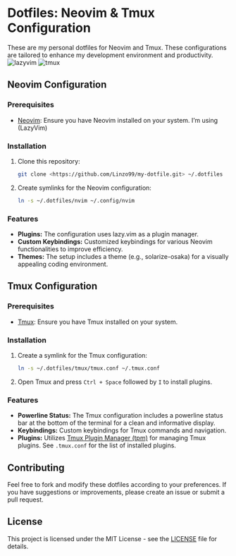 # Dotfiles: Neovim & Tmux Configuration

These are my personal dotfiles for Neovim and Tmux. These configurations are tailored to enhance my development environment and productivity.
![lazyvim](images/img2.png)
![tmux](images/img1.png)

## Neovim Configuration

### Prerequisites

- [Neovim](https://neovim.io/): Ensure you have Neovim installed on your system.
  I’m using (LazyVim)

### Installation

1. Clone this repository:

   ```bash
   git clone <https://github.com/Linzo99/my-dotfile.git> ~/.dotfiles

   ```

1. Create symlinks for the Neovim configuration:

   ```bash
   ln -s ~/.dotfiles/nvim ~/.config/nvim

   ```

### Features

- **Plugins:** The configuration uses lazy.vim as a plugin manager.
- **Custom Keybindings:** Customized keybindings for various Neovim functionalities to improve efficiency.
- **Themes:** The setup includes a theme (e.g., solarize-osaka) for a visually appealing coding environment.

## Tmux Configuration

### Prerequisites

- [Tmux](https://github.com/tmux/tmux): Ensure you have Tmux installed on your system.

### Installation

1. Create a symlink for the Tmux configuration:

   ```bash
   ln -s ~/.dotfiles/tmux/tmux.conf ~/.tmux.conf

   ```

1. Open Tmux and press `Ctrl + Space` followed by `I` to install plugins.

### Features

- **Powerline Status:** The Tmux configuration includes a powerline status bar at the bottom of the terminal for a clean and informative display.
- **Keybindings:** Custom keybindings for Tmux commands and navigation.
- **Plugins:** Utilizes [Tmux Plugin Manager (tpm)](https://github.com/tmux-plugins/tpm) for managing Tmux plugins. See `.tmux.conf` for the list of installed plugins.

## Contributing

Feel free to fork and modify these dotfiles according to your preferences. If you have suggestions or improvements, please create an issue or submit a pull request.

## License

This project is licensed under the MIT License - see the [LICENSE](https://www.notion.so/LICENSE) file for details.
